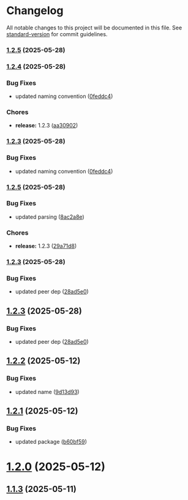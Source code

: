 # Changelog

All notable changes to this project will be documented in this file. See [standard-version](https://github.com/conventional-changelog/standard-version) for commit guidelines.

### [1.2.5](https://github.com/zeddotes/eslint-plugin-quality-gates/compare/v1.2.4...v1.2.5) (2025-05-28)

### [1.2.4](https://github.com/zeddotes/eslint-plugin-quality-gates/compare/v1.2.5...v1.2.4) (2025-05-28)


### Bug Fixes

* updated naming convention ([0feddc4](https://github.com/zeddotes/eslint-plugin-quality-gates/commit/0feddc49c1652bb1cb8ce034b580df42863824fe))


### Chores

* **release:** 1.2.3 ([aa30902](https://github.com/zeddotes/eslint-plugin-quality-gates/commit/aa309029e2f4278e78d9b8865c80c5881f4e3eff))

### [1.2.3](https://github.com/zeddotes/eslint-plugin-quality-gates/compare/v1.2.5...v1.2.3) (2025-05-28)


### Bug Fixes

* updated naming convention ([0feddc4](https://github.com/zeddotes/eslint-plugin-quality-gates/commit/0feddc49c1652bb1cb8ce034b580df42863824fe))

### [1.2.5](https://github.com/zeddotes/eslint-plugin-quality-gates/compare/v1.2.3...v1.2.5) (2025-05-28)


### Bug Fixes

* updated parsing ([8ac2a8e](https://github.com/zeddotes/eslint-plugin-quality-gates/commit/8ac2a8e2a653fd0ba56173593de1f70faffe30a5))


### Chores

* **release:** 1.2.3 ([29a71d8](https://github.com/zeddotes/eslint-plugin-quality-gates/commit/29a71d8529d99d4b53a365f3633c0f2dc0d91b86))

### [1.2.3](https://github.com/zeddotes/eslint-plugin-quality-gates/compare/v1.2.2...v1.2.3) (2025-05-28)


### Bug Fixes

* updated peer dep ([28ad5e0](https://github.com/zeddotes/eslint-plugin-quality-gates/commit/28ad5e00c2b8c1f569c862605529d78356420ddd))

## [1.2.3](https://github.com/zeddotes/eslint-plugin-quality-gates/compare/v1.2.2...v1.2.3) (2025-05-28)


### Bug Fixes

* updated peer dep ([28ad5e0](https://github.com/zeddotes/eslint-plugin-quality-gates/commit/28ad5e00c2b8c1f569c862605529d78356420ddd))



## [1.2.2](https://github.com/zeddotes/eslint-plugin-quality-gates/compare/v1.2.1...v1.2.2) (2025-05-12)


### Bug Fixes

* updated name ([9d13d93](https://github.com/zeddotes/eslint-plugin-quality-gates/commit/9d13d933097cd1cae6c3d8223a06b1e59e37ab6d))



## [1.2.1](https://github.com/zeddotes/eslint-plugin-quality-gates/compare/v1.2.0...v1.2.1) (2025-05-12)


### Bug Fixes

* updated package ([b60bf59](https://github.com/zeddotes/eslint-plugin-quality-gates/commit/b60bf59c822df15917afd44c2910a8289daa6c5d))



# [1.2.0](https://github.com/zeddotes/eslint-plugin-quality-gates/compare/v1.1.3...v1.2.0) (2025-05-12)



## [1.1.3](https://github.com/zeddotes/eslint-plugin-quality-gates/compare/v1.1.2...v1.1.3) (2025-05-11)

